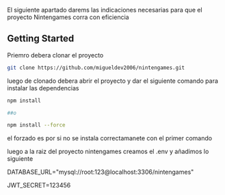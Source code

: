 El siguiente apartado darems las indicaciones  necesarias para que el proyecto Nintengames corra con eficiencia

## Getting Started

Priemro debera clonar el proyecto


```bash
git clone https://github.com/migueldev2006/nintengames.git
```

luego de clonado debera abrir el  proyecto y dar el siguiente comando para instalar las dependencias

```bash
npm install

##o

npm install --force
```
el forzado es por si no se instala correctamanete con el primer comando


luego a la raiz del proyecto nintengames creamos el .env y añadimos lo siguiente

DATABASE_URL="mysql://root:123@localhost:3306/nintengames"

JWT_SECRET=123456

